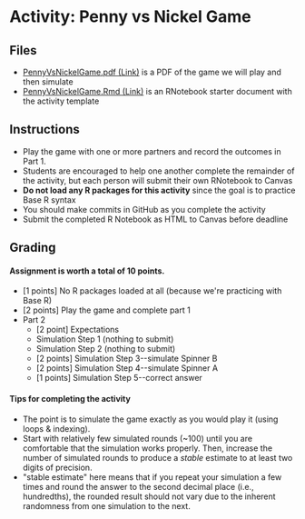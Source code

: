 # Activity: Penny vs Nickel Game


## Files 
- [PennyVsNickelGame.pdf (Link)](PennyVsNickelGame.pdf) is a PDF of the game we will play and then simulate
- [PennyVsNickelGame.Rmd (Link)](PennyVsNickelGame.Rmd) is an RNotebook starter document with the activity template


## Instructions 
- Play the game with one or more partners and record the outcomes in Part 1.  
- Students are encouraged to help one another complete the remainder of the activity, but each person will submit their own RNotebook to Canvas  
- **Do not load any R packages for this activity** since the goal is to practice Base R syntax
- You should make commits in GitHub as you complete the activity  
- Submit the completed R Notebook as HTML to Canvas before deadline  


## Grading

#### Assignment is worth a total of 10 points.

- [1 points] No R packages loaded at all (because we're practicing with Base R)
- [2 points] Play the game and complete part 1
- Part 2
    - [2 point] Expectations
    - Simulation Step 1 (nothing to submit)
    - Simulation Step 2 (nothing to submit)
    - [2 points] Simulation Step 3--simulate Spinner B
    - [2 points] Simulation Step 4--simulate Spinner A
    - [1 points] Simulation Step 5--correct answer 

#### Tips for completing the activity

- The point is to simulate the game exactly as you would play it (using loops & indexing).  
- Start with relatively few simulated rounds (~100) until you are comfortable that the simulation works properly.  Then, increase the number of simulated rounds to produce a *stable* estimate to at least two digits of precision.  
- "stable estimate" here means that if you repeat your simulation a few times and round the answer to the second decimal place (i.e., hundredths), the rounded result should not vary due to the inherent randomness from one simulation to the next.  


